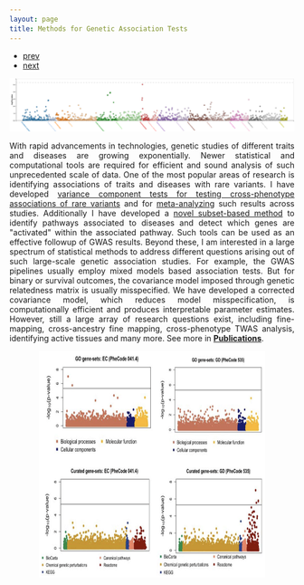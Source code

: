 ```yaml
---
layout: page
title: Methods for Genetic Association Tests
---
```


<div class="navbar">
  <div class="navbar-inner">
      <ul class="nav">
          <li><a href="rqtlexper_fig1.html">prev</a></li>
          <li><a href="pqtl.html">next</a></li>
      </ul>
  </div>
</div>

 <img src="locuszoom.svg"> 

<p style='text-align: justify;'> 
With rapid advancements in technologies, genetic studies of different traits and diseases are growing exponentially. Newer statistical and computational tools are required for efficient and sound analysis of such unprecedented scale of data. One of the most popular areas of research is identifying associations of traits and diseases with rare variants. I have developed <a href="https://onlinelibrary.wiley.com/doi/abs/10.1002/gepi.22156">variance component tests for testing cross-phenotype associations of rare variants</a> and for <a href="https://onlinelibrary.wiley.com/doi/abs/10.1002/gepi.22248">meta-analyzing</a> such results across studies. Additionally I have developed a <a href="https://www.sciencedirect.com/science/article/pii/S0002929721000586">novel subset-based method</a> to identify pathways associated to diseases and detect which genes are "activated" within the associated pathway. Such tools can be used as an effective followup of GWAS results. Beyond these, I am interested in a large spectrum of statistical methods to address different questions arising out of such large-scale genetic association studies. For example, the GWAS pipelines usually employ mixed models based association tests. But for binary or survival outcomes, the covariance model imposed through genetic relatedness matrix is usually misspecified. We have developed a corrected covariance model, which reduces model misspecification, is computationally efficient and produces interpretable parameter estimates. However, still a large array of research questions exist, including fine-mapping, cross-ancestry fine mapping, cross-phenotype TWAS analysis, identifying active tissues and many more. See more in <a href="https://diptavo.github.io/pages/pubs.html"><b>Publications</b></a>.
 
</p>

<p style="text-align:center;">
 <img src="GAUSS.png" width="400" height="400" class = "center"> 
</p>

